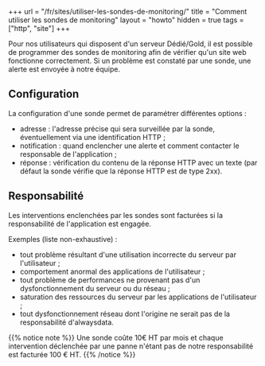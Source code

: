 +++
url = "/fr/sites/utiliser-les-sondes-de-monitoring/"
title = "Comment utiliser les sondes de monitoring"
layout = "howto"
hidden = true
tags = ["http", "site"]
+++

Pour nos utilisateurs qui disposent d'un serveur Dédié/Gold, il est possible de programmer des sondes de monitoring afin de vérifier qu'un site web fonctionne correctement. Si un problème est constaté par une sonde, une alerte est envoyée à notre équipe.

## Configuration

La configuration d'une sonde permet de paramétrer différentes options :

- adresse : l'adresse précise qui sera surveillée par la sonde, éventuellement via une identification HTTP ;
- notification : quand enclencher une alerte et comment contacter le responsable de l'application ;
- réponse : vérification du contenu de la réponse HTTP avec un texte (par défaut la sonde vérifie que la réponse HTTP est de type 2xx).

## Responsabilité

Les interventions enclenchées par les sondes sont facturées si la responsabilité de l'application est engagée.

Exemples (liste non-exhaustive) :

- tout problème résultant d'une utilisation incorrecte du serveur par l'utilisateur ;
- comportement anormal des applications de l'utilisateur ;
- tout problème de performances ne provenant pas d'un dysfonctionnement du serveur ou du réseau ;
- saturation des ressources du serveur par les applications de l'utilisateur ;
- tout dysfonctionnement réseau dont l'origine ne serait pas de la responsabilité d'alwaysdata.

{{% notice note %}}
Une sonde coûte 10€ HT par mois et chaque intervention déclenchée par une panne n'étant pas de notre responsabilité est facturée 100 € HT.
{{% /notice %}}
